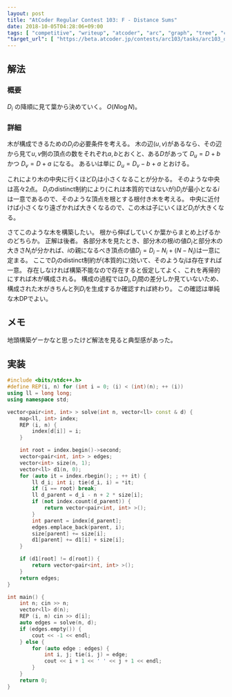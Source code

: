 ```yaml
---
layout: post
title: "AtCoder Regular Contest 103: F - Distance Sums"
date: 2018-10-05T04:28:06+09:00
tags: [ "competitive", "writeup", "atcoder", "arc", "graph", "tree", "construction", "dp" ]
"target_url": [ "https://beta.atcoder.jp/contests/arc103/tasks/arc103_d" ]
---
```


## 解法

### 概要

$D_i$ の降順に見て葉から決めていく。
$O(N \log N)$。

### 詳細

木が構成できるための$D_i$の必要条件を考える。
木の辺$(u, v)$があるなら、その辺から見て$u, v$側の頂点の数をそれぞれ$a, b$とおくと、ある$D$があって $D_u = D + b$ かつ $D_v = D + a$ になる。
あるいは単に $D_u = D_v - b + a$ とおける。

これにより木の中央に行くほど$D_i$は小さくなることが分かる。
そのような中央は高々$2$点。
$D_i$のdistinct制約により(これは本質的ではないが)$D_i$が最小となる$i$は一意であるので、そのような頂点を根とする根付き木を考える。
中央に近付けば小さくなり遠ざかれば大きくなるので、この木は子にいくほど$D_i$が大きくなる。

さてこのような木を構築したい。
根から伸ばしていくか葉からまとめ上げるかのどちらか。
正解は後者。
各部分木を見たとき、部分木の根$i$の値$D_i$と部分木の大きさ$N_i$が分かれば、$i$の親になるべき頂点の値$D_j = D_i - N_i + (N - N_i)$は一意に定まる。
ここで$D_i$のdistinct制約が(本質的に)効いて、そのような$j$は存在すれば一意。
存在しなければ構築不能なので存在すると仮定してよく、これを再帰的にすれば木が構成される。
構成の過程では$D_i, D_j$間の差分しか見ていないため、構成された木がきちんと列$D_i$を生成するか確認すれば終わり。
この確認は単純な木DPでよい。

## メモ

地頭構築ゲーかなと思ったけど解法を見ると典型感があった。

## 実装

``` c++
#include <bits/stdc++.h>
#define REP(i, n) for (int i = 0; (i) < (int)(n); ++ (i))
using ll = long long;
using namespace std;

vector<pair<int, int> > solve(int n, vector<ll> const & d) {
    map<ll, int> index;
    REP (i, n) {
        index[d[i]] = i;
    }

    int root = index.begin()->second;
    vector<pair<int, int> > edges;
    vector<int> size(n, 1);
    vector<ll> d1(n, 0);
    for (auto it = index.rbegin(); ; ++ it) {
        ll d_i; int i; tie(d_i, i) = *it;
        if (i == root) break;
        ll d_parent = d_i - n + 2 * size[i];
        if (not index.count(d_parent)) {
            return vector<pair<int, int> >();
        }
        int parent = index[d_parent];
        edges.emplace_back(parent, i);
        size[parent] += size[i];
        d1[parent] += d1[i] + size[i];
    }

    if (d1[root] != d[root]) {
        return vector<pair<int, int> >();
    }
    return edges;
}

int main() {
    int n; cin >> n;
    vector<ll> d(n);
    REP (i, n) cin >> d[i];
    auto edges = solve(n, d);
    if (edges.empty()) {
        cout << -1 << endl;
    } else {
        for (auto edge : edges) {
            int i, j; tie(i, j) = edge;
            cout << i + 1 << ' ' << j + 1 << endl;
        }
    }
    return 0;
}
```
